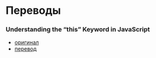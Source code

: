 # Переводы

### Understanding the “this” Keyword in JavaScript
- [оригинал](https://medium.com/better-programming/understanding-the-this-keyword-in-javascript-cb76d4c7c5e8)
- [перевод](this.md)
